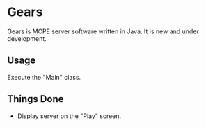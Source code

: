 # Gears

Gears is MCPE server software written in Java.
It is new and under development.

## Usage
Execute the "Main" class.

## Things Done
* Display server on the "Play" screen.